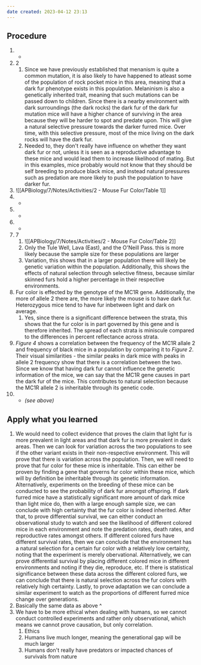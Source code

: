 ```yaml
---
date created: 2023-04-12 23:13
---
```


## Procedure

1. -
2. 2
   1. Since we have previously established that menanism is quite a common mutation, it is also likely to have happened to atleast some of the population of rock pocket mice in this area, meaning that a dark fur phenotype exists in this population. Melaninism is also a genetically inherited trait, meaning that such mutations can be passed down to children. Since there is a nearby environment with dark surroundings (the dark rocks) the dark fur of the dark fur mutation mice will have a higher chance of surviving in the area because they will be harder to spot and predate upon. This will give a natural selective pressure towards the darker furred mice. Over time, with this selective pressure, most of the mice living on the dark rocks will have the dark fur.
   2. Needed to, they don't really have influence on whether they want dark fur or not, unless it is seen as a reproductive advantage to these mice and would lead them to increase likelihood of mating. But in this examples, mice probably would not know that they should be self breeding to produce black mice, and instead natural pressures such as predation are more likely to push the population to have darker fur.
3. ![[APBiology/7/Notes/Activities/2 - Mouse Fur Color/Table 1]]
4. -
5. -
6. -
7. 7
   1. ![[APBiology/7/Notes/Activities/2 - Mouse Fur Color/Table 2]]
   2. Only the Tule Well, Lava (East), and the O'Neill Pass. this is more likely because the sample size for these populations are larger
   3. Variation, this shows that in a larger population there will likely be genetic variation within the population. Additionally, this shows the effects of natural selection through selective fitness, because similar skinned furs hold a higher percentage in their respective environments.
8. Fur color is effected by the genotype of the MC1R gene. Additionally, the more of allele 2 there are, the more likely the mouse is to have dark fur. Heterozygous mice tend to have fur inbetween light and dark on average.
   1. Yes, since there is a significant difference between the strata, this shows that the fur color is in part governed by this gene and is therefore inherited. The spread of each strata is miniscule compared to the differences in percent reflectance across strata.
9. *Figure 4* shows a correlation between the frequency of the MC1R allale 2 and frequency of black mice in a population by comparing it to *Figure 2*. Their visual similarities - the similar peaks in dark mice with peaks in allele 2 frequency show that there is a correlation between the two. Since we know that having dark fur cannot influence the genetic information of the mice, we can say that the MC1R gene causes in part the dark fur of the mice. This contributes to natural selection because the MC1R allele 2 is inheritable through its genetic code.
10. - *(see above)*

## Apply what you learned

1. We would need to collect evidence that proves the claim that light fur is more prevalent in light areas and that dark fur is more prevalent in dark areas. Then we can look for variation across the two populations to see if the other variant exists in their non-respective environment. This will prove that there is variation across the population. Then, we will need to prove that fur color for these mice is inheritable. This can either be proven by finding a gene that governs fur color within these mice, which will by definition be inheritable through its genetic information. Alternatively, experiments on the breeding of these mice can be conducted to see the probability of dark fur amongst offspring. If dark furred mice have a statistically significant more amount of dark mice than light mice do, then with a large enough sample size, we can conclude with high certainty that the fur color is indeed inherited. After that, to prove differential survival, we can either conduct an observational study to watch and see the likelihood of different colored mice in each environment and note the predation rates, death rates, and reproductive rates amongst others. If different colored furs have different survival rates, then we can conclude that the environment has a natural selection for a certain fur color with a relatively low certainty, noting that the experiment is merely obervational. Alternatively, we can prove differential survival by placing different colored mice in different environments and noting if they die, reproduce, etc. If there is statistical significance between these data across the different colored furs, we can conclude that there is natural selection across the fur colors with relatively high certainty. Lastly, to prove adaptation we can conclude a similar experiment to watch as the proportions of different furred mice change over generations.
2. Basically the same data as above ^
3. We have to be more ethical when dealing with humans, so we cannot conduct controlled experiments and rather only observational, which means we cannot prove causation, but only correlation.
   1. Ethics
   2. Humans live much longer, meaning the generational gap will be much larger
   3. Humans don't really have predators or impacted chances of survivals from nature
